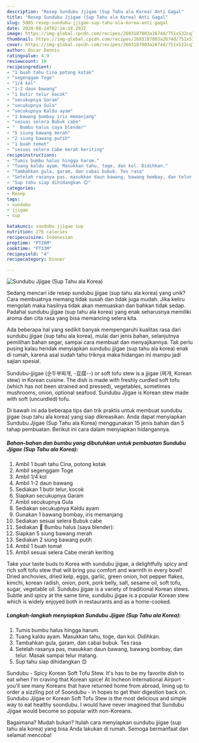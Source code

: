 ```yaml
---
description: "Resep Sundubu Jjigae (Sup Tahu ala Korea) Anti Gagal"
title: "Resep Sundubu Jjigae (Sup Tahu ala Korea) Anti Gagal"
slug: 5085-resep-sundubu-jjigae-sup-tahu-ala-korea-anti-gagal
date: 2020-08-24T02:14:10.292Z
image: https://img-global.cpcdn.com/recipes/2693187803a2674d/751x532cq70/sundubu-jjigae-sup-tahu-ala-korea-foto-resep-utama.jpg
thumbnail: https://img-global.cpcdn.com/recipes/2693187803a2674d/751x532cq70/sundubu-jjigae-sup-tahu-ala-korea-foto-resep-utama.jpg
cover: https://img-global.cpcdn.com/recipes/2693187803a2674d/751x532cq70/sundubu-jjigae-sup-tahu-ala-korea-foto-resep-utama.jpg
author: Oscar Dennis
ratingvalue: 4.9
reviewcount: 10
recipeingredient:
- "1 buah tahu Cina potong kotak"
- "segenggam Toge"
- "1/4 kol"
- "1-2 daun bawang"
- "1 butir telur kocok"
- "secukupnya Garam"
- "secukupnya Gula"
- "secukupnya Kaldu ayam"
- "1 bawang bombay iris memanjang"
- "sesuai selera Bubuk cabe"
- "  Bumbu halus saya blender"
- "5 siung bawang merah"
- "2 siung bawang putih"
- "1 buah tomat"
- "sesuai selera Cabe merah keriting"
recipeinstructions:
- "Tumis bumbu halus hingga harum."
- "Tuang kaldu ayam. Masukkan tahu, toge, dan kol. Didihkan."
- "Tambahkan gula, garam, dan cabai bubuk. Tes rasa"
- "Setelah rasanya pas, masukkan daun bawang, bawang bombay, dan telur. Masak sampai telur matang."
- "Sup tahu siap dihidangkan 😊"
categories:
- Resep
tags:
- sundubu
- jjigae
- sup

katakunci: sundubu jjigae sup 
nutrition: 276 calories
recipecuisine: Indonesian
preptime: "PT26M"
cooktime: "PT33M"
recipeyield: "4"
recipecategory: Dinner

---
```



![Sundubu Jjigae (Sup Tahu ala Korea)](https://img-global.cpcdn.com/recipes/2693187803a2674d/751x532cq70/sundubu-jjigae-sup-tahu-ala-korea-foto-resep-utama.jpg)

Sedang mencari ide resep sundubu jjigae (sup tahu ala korea) yang unik? Cara membuatnya memang tidak susah dan tidak juga mudah. Jika keliru mengolah maka hasilnya tidak akan memuaskan dan bahkan tidak sedap. Padahal sundubu jjigae (sup tahu ala korea) yang enak seharusnya memiliki aroma dan cita rasa yang bisa memancing selera kita.

Ada beberapa hal yang sedikit banyak mempengaruhi kualitas rasa dari sundubu jjigae (sup tahu ala korea), mulai dari jenis bahan, selanjutnya pemilihan bahan segar, sampai cara membuat dan menyajikannya. Tak perlu pusing kalau hendak menyiapkan sundubu jjigae (sup tahu ala korea) enak di rumah, karena asal sudah tahu triknya maka hidangan ini mampu jadi sajian spesial.

Sundubu-jjigae (순두부찌개, -豆腐--) or soft tofu stew is a jjigae (찌개, Korean stew) in Korean cuisine. The dish is made with freshly curdled soft tofu (which has not been strained and pressed), vegetables, sometimes mushrooms, onion, optional seafood. Sundubu Jjigae is Korean stew made with soft (uncurdled) tofu.


Di bawah ini ada beberapa tips dan trik praktis untuk membuat sundubu jjigae (sup tahu ala korea) yang siap dikreasikan. Anda dapat menyiapkan Sundubu Jjigae (Sup Tahu ala Korea) menggunakan 15 jenis bahan dan 5 tahap pembuatan. Berikut ini cara dalam menyiapkan hidangannya.

<!--inarticleads1-->

##### Bahan-bahan dan bumbu yang dibutuhkan untuk pembuatan Sundubu Jjigae (Sup Tahu ala Korea):

1. Ambil 1 buah tahu Cina, potong kotak
1. Ambil segenggam Toge
1. Ambil 1/4 kol
1. Ambil 1-2 daun bawang
1. Sediakan 1 butir telur, kocok
1. Siapkan secukupnya Garam
1. Ambil secukupnya Gula
1. Sediakan secukupnya Kaldu ayam
1. Gunakan 1 bawang bombay, iris memanjang
1. Sediakan sesuai selera Bubuk cabe
1. Sediakan  🌸 Bumbu halus (saya blender):
1. Siapkan 5 siung bawang merah
1. Sediakan 2 siung bawang putih
1. Ambil 1 buah tomat
1. Ambil sesuai selera Cabe merah keriting


Take your taste buds to Korea with sundubu jjigae, a delightfully spicy and rich soft tofu stew that will bring you comfort and warmth in every bowl! Dried anchovies, dried kelp, eggs, garlic, green onion, hot pepper flakes, kimchi, korean radish, onion, pork, pork belly, salt, sesame oil, soft tofu, sugar, vegetable oil. Sundubu jjigae is a variety of traditional Korean stews. Subtle and spicy at the same time, sundubu jjigae is a popular Korean stew which is widely enjoyed both in restaurants and as a home-cooked. 

<!--inarticleads2-->

##### Langkah-langkah menyiapkan Sundubu Jjigae (Sup Tahu ala Korea):

1. Tumis bumbu halus hingga harum.
1. Tuang kaldu ayam. Masukkan tahu, toge, dan kol. Didihkan.
1. Tambahkan gula, garam, dan cabai bubuk. Tes rasa
1. Setelah rasanya pas, masukkan daun bawang, bawang bombay, dan telur. Masak sampai telur matang.
1. Sup tahu siap dihidangkan 😊


Sundubu - Spicy Korean Soft Tofu Stew. It&#39;s has to be my favorite dish to eat when I&#39;m craving that Korean spice! At Incheon International Airport - you&#39;ll see many Koreans that have returned home from abroad, lining up to order a sizzling pot of Soondubu - in hopes to get their digestion back on. Sundubu Jjigae or Korean Soft Tofu Stew is the most delicious and simple way to eat healthy soondubu. I would have never imagined that Sundubu Jjigae would become so popular with non-Koreans. 

Bagaimana? Mudah bukan? Itulah cara menyiapkan sundubu jjigae (sup tahu ala korea) yang bisa Anda lakukan di rumah. Semoga bermanfaat dan selamat mencoba!
